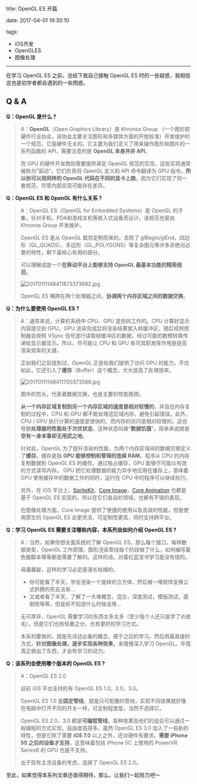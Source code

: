 title: OpenGL ES 开篇

date: 2017-04-01 19:30:10

tags:

- iOS开发
- OpenGLES
- 图像处理

------

在学习 OpenGL ES 之前，总结下我自己接触 OpenGL ES 时的一些疑惑，我相信这也是初学者都会遇到的一些困惑。

## Q & A

**Q：OpenGL 是什么 ?**

> A：**OpenGL**（Open Graphics Library）是 Khronos Group （一个图形软硬件行业协会，该协会主要关注图形和多媒体方面的开放标准）开发维护的一个规范，它是硬件无关的。它主要为我们定义了用来操作图形和图片的一系列函数的 API，需要注意的是 **OpenGL 本身并非 API**。
>
> 而 GPU 的硬件开发商则需要提供满足 OpenGL 规范的实现，这些实现通常被称为”驱动“，它们负责将 OpenGL 定义的 API 命令翻译为 GPU 指令。**所以你可以用同样的 OpenGL 代码在不同的显卡上跑**，因为它们实现了同一套规范，尽管内部实现可能存在差异。

<!--more-->



**Q：OpenGL ES 和 OpenGL 有什么关系 ?**

> A：OpenGL ES（OpenGL for Embedded Systems）是 OpenGL 的子集，针对手机、PDA和游戏主机等嵌入式设备而设计。该规范也是由 Khronos Group 开发维护。
>
> OpenGL ES 是从 OpenGL 裁剪定制而来的，去除了 glBegin/glEnd，四边形（GL_QUADS）、多边形（GL_POLYGONS）等复杂图元等许多非绝对必要的特性，剩下最核心有用的部分。
>
> 可以理解成是一个**在移动平台上能够支持 OpenGL 最基本功能的精简规范**。
>
> ![20170111148411873373682.jpg](https://raw.githubusercontent.com/colin1994/colin1994.github.io/feature/hexo/BlogResources/OpenGLES/image_1_1.jpg)
>
> OpenGL ES 横跨在两个处理器之间，**协调两个内存区域之间的数据交换**。



**Q：为什么要使用 OpenGL ES ?**

> A：通常来说，计算机系统中 CPU、GPU 是协同工作的。CPU 计算好显示内容提交到 GPU，GPU 渲染完成后将渲染结果放入帧缓冲区，随后视频控制器会按照 VSync 信号逐行读取帧缓冲区的数据，经过可能的数模转换传递给显示器显示。所以，尽可能让 CPU 和 GPU 各司其职发挥作用是提高渲染效率的关键。
>
> 正如我们之前提到过，OpenGL 正是给我们提供了访问 GPU 的能力，不仅如此，它还引入了**缓存**（Buffer）这个概念，大大提高了处理效率。
>
> ![20170111148411700373589.jpg](https://raw.githubusercontent.com/colin1994/colin1994.github.io/feature/hexo/BlogResources/OpenGLES/image_1_2.jpg)
>
> 图中的剪头，代表着数据交换，也是主要的性能瓶颈。
>
> **从一个内存区域复制到另一个内存区域的速度是相对较慢的**，并且在内存复制的过程中，CPU 和 GPU 都不能处理这区域内存，避免引起错误。此外，CPU / GPU 执行计算的速度是很快的，而内存的访问是相对较慢的，这也导致**处理器的性能处于次优状态**，这种状态叫做“**数据饥饿**”，简单来说就是**空有一身本事却无用武之地**。
>
> 针对此，OpenGL 为了提升渲染的性能，为两个内存区域间的数据交换定义了**缓存**。缓存是指 **GPU 能够控制和管理的连续 RAM**。程序从 CPU 的内存复制数据到 OpenGL ES 的缓存。通过独占缓存，GPU 能够尽可能以有效的方式读写内存。 GPU 把它处理数据的能力异步地应用在缓存上，意味着 GPU 使用缓存中的数据工作的同时，运行在 CPU 中的程序可以继续执行。
>
> 另外，在 iOS 平台上，[SpriteKit](https://developer.apple.com/library/content/documentation/GraphicsAnimation/Conceptual/SpriteKit_PG/Introduction/Introduction.html#//apple_ref/doc/uid/TP40013043)，[Core Image](https://developer.apple.com/library/content/documentation/GraphicsImaging/Conceptual/CoreImaging/ci_intro/ci_intro.html#//apple_ref/doc/uid/TP30001185)，[Core Animation](https://developer.apple.com/library/content/documentation/Cocoa/Conceptual/CoreAnimation_guide/Introduction/Introduction.html#//apple_ref/doc/uid/TP40004514) 也都是基于 OpenGL ES 实现的，所以在它们各自的领域，也都有不错的表现。
>
> 在图像处理方面，Core Image 提供了便捷的使用以及高效的性能，但是使用原生的 OpenGL ES 会更灵活，可定制性更高，同时支持跨平台。



**Q：学习 OpenGL ES 需要关注哪些内容，本系列会如何介绍 OpenGL ES ?**

> A：当然，如果你想全面系统的了解 OpenGL ES，那么每个接口，每种数据类型，OpenGL 工作原理，图形渲染管线每个阶段做了什么，如何编写着色器脚本等等都是需要了解的。这样的话，对着红蓝宝书学习是没有错的。
>
> 毋庸置疑，这样的学习必定是漫长枯燥的。
>
> - 你可能看了半天，学会渲染一个旋转的立方体，然后被一堆矩阵变换公式折腾的死去活来...
> - 又或者看了半天，了解了一大堆概念，混合，深度测试，模版测试，面剔除等等，但是却不知道什么时候该用...
>
> 无可厚非，OpenGL 需要学习的东西太多太多（至少我个人还只是学了点皮毛），但是它们也有轻重之分，也有更好的学习方式。
>
> 本系列要做的，就是先详述必备的概念，便于之后的学习。然后用最直接的方式，**针对图像处理，逐步实现各种效果**，来慢慢深入学习 OpenGL。毕竟真正做出了东西，才会有学习的动力。



**Q：该系列会使用哪个版本的 OpenGL ES ?**

> A：OpenGL ES 2.0
>
> 目前 iOS 平台支持的有 OpenGL ES 1.0，2.0，3.0。
>
> OpenGL ES 1.0 是**固定管线**，就是只可配置的管线，实现不同效果就好像在电路中打开不同的开关一样，可定制程度低，当然不选择它。
>
> OpenGL ES 2.0，3.0 都是**可编程管线**，各种效果及他们的组合可以通过一般编程的方式实现，自由度高得多。虽然 OpenGL ES 3.0 加入了一些新的特性，但是它除了需要 **iOS 7.0** 以上之外，还对硬件有要求。**需要 iPhone 5S 之后的设备才支持**，这意味着包括 iPhone 5C 上使用的 PowerVR Series6 的 GPU 也是不支持。
>
> 出于现有主流设备的考虑，选择了 OpenGL ES 2.0。



至此，如果觉得本系列文章还值得期待，那么，让我们一起努力吧～